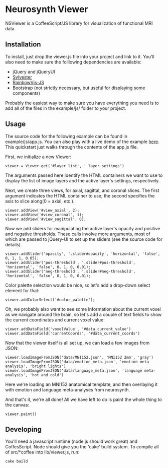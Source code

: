 # Neurosynth Viewer
NSViewer is a CoffeeScript/JS library for visualization of functional MRI data.

## Installation

To install, just drop the viewer.js file into your project and link to it. You'll also need to make sure the folllowing dependencies are available:

* jQuery and jQueryUI
* [Sylvester](http://sylvester.jcoglan.com)
* [RainbowVis-JS](https://github.com/anomal/RainbowVis-JS)
* Bootstrap (not strictly necessary, but useful for displaying some components)

Probably the easiest way to make sure you have everything you need is to add all of the files in the example/js/ folder to your project.

## Usage

The source code for the following example can be found in example/js/app.js. You can also play with a live demo of the example [here](http://pilab.colorado.edu/demos/nsviewer/index.html). This quickstart just walks through the contents of the app.js file.

First, we initialize a new Viewer:

	viewer = Viewer.get('#layer_list', '.layer_settings')

The arguments passed here identify the HTML containers we want to use to display the list of image layers and the active layer's settings, respectively.

Next, we create three views, for axial, sagittal, and coronal slices. The first argument indicates the HTML container to use; the second specifies the axis to slice along(0 = axial, etc.).

	viewer.addView('#view_axial', 2);
	viewer.addView('#view_coronal', 1);
	viewer.addView('#view_sagittal', 0);

Now we add sliders for manipulating the active layer's opacity and positive and negative thresholds. These calls involve more arguments, most of which are passed to jQuery-UI to set up the sliders (see the source code for details).

	viewer.addSlider('opacity', '.slider#opacity', 'horizontal', 'false', 0, 1, 1, 0.05);
	viewer.addSlider('pos-threshold', '.slider#pos-threshold', 'horizontal', 'false', 0, 1, 0, 0.01);
	viewer.addSlider('neg-threshold', '.slider#neg-threshold', 'horizontal', 'false', 0, 1, 0, 0.01);

Color palette selection would be nice, so let's add a drop-down select element for that:

	viewer.addColorSelect('#color_palette');

Oh, we probably also want to see some information about the current voxel as we navigate around the brain, so let's add a couple of text fields to show the current coordinates and current voxel value:

	viewer.addDataField('voxelValue', '#data_current_value')
	viewer.addDataField('currentCoords', '#data_current_coords')

Now that the viewer itself is all set up, we can load a few images from JSON:

	viewer.loadImageFromJSON('data/MNI152.json', 'MNI152 2mm', 'gray')
	viewer.loadImageFromJSON('data/emotion_meta.json', 'emotion meta-analysis', 'bright lights')
	viewer.loadImageFromJSON('data/language_meta.json', 'language meta-analysis', 'hot and cold')

Here we're loading an MNI152 anatomical template, and then overlaying it with emotion and language meta-analyses from neurosynth.

And that's it, we're all done! All we have left to do is paint the whole thing to the canvas:

	viewer.paint()

## Developing

You'll need a javascript runtime (node.js should work great) and CoffesScript. Node should give you the 'cake' build system. To compile all of src/*coffee into lib/viewer.js, run:

	cake build